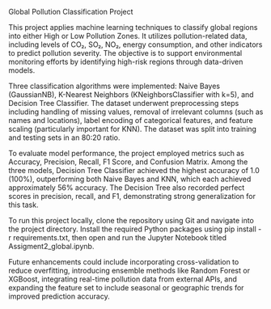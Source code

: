 Global Pollution Classification Project


This project applies machine learning techniques to classify global regions into either High or Low Pollution Zones. It utilizes pollution-related data, including levels of CO₂, SO₂, NO₂, energy consumption, and other indicators to predict pollution severity. The objective is to support environmental monitoring efforts by identifying high-risk regions through data-driven models.

Three classification algorithms were implemented: Naive Bayes (GaussianNB), K-Nearest Neighbors (KNeighborsClassifier with k=5), and Decision Tree Classifier. The dataset underwent preprocessing steps including handling of missing values, removal of irrelevant columns (such as names and locations), label encoding of categorical features, and feature scaling (particularly important for KNN). The dataset was split into training and testing sets in an 80:20 ratio.

To evaluate model performance, the project employed metrics such as Accuracy, Precision, Recall, F1 Score, and Confusion Matrix. Among the three models, Decision Tree Classifier achieved the highest accuracy of 1.0 (100%), outperforming both Naive Bayes and KNN, which each achieved approximately 56% accuracy. The Decision Tree also recorded perfect scores in precision, recall, and F1, demonstrating strong generalization for this task.

To run this project locally, clone the repository using Git and navigate into the project directory. Install the required Python packages using pip install -r requirements.txt, then open and run the Jupyter Notebook titled Assigment2_global.ipynb.

Future enhancements could include incorporating cross-validation to reduce overfitting, introducing ensemble methods like Random Forest or XGBoost, integrating real-time pollution data from external APIs, and expanding the feature set to include seasonal or geographic trends for improved prediction accuracy.


